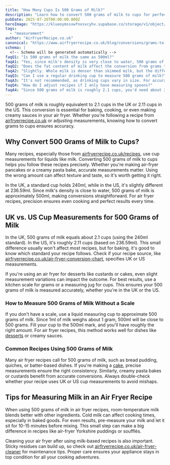 ```yaml
---
title: "How Many Cups Is 500 Grams of Milk?"
description: "Learn how to convert 500 grams of milk to cups for perfect baking and cooking every time. Includes UK and US measurements."
pubDate: 2025-07-26T00:00:00.000Z
heroImage: "https://klueoymssxwfnxsvcyhv.supabase.co/storage/v1/object/public/Shmucket/how-many-cups-is-500-grams-of-milk.webp"
tags:
  - "measurement"
author: "AirFryerRecipe.co.uk"
canonical: "https://www.airfryerrecipe.co.uk/blog/conversions/grams-to-cups/how-many-cups-is-500-grams-of-milk"
schema: |
  <!-- Schema will be generated automatically -->
faqQ1: "Is 500 grams of milk the same as 500ml?"
faqA1: "Yes, since milk's density is very close to water, 500 grams of milk is approximately 500ml. This makes conversions between weight and volume straightforward for most recipes, including air fryer dishes."
faqQ2: "Does the fat content of milk affect the conversion from grams to cups?"
faqA2: "Slightly. Whole milk is denser than skimmed milk, but the difference is minimal for most recipes. For precise baking in an air fryer, sticking to the standard 500 grams = ~2.1 cups (UK) or 2.11 cups (US) works well."
faqQ3: "Can I use a regular drinking cup to measure 500 grams of milk?"
faqA3: "It's not recommended, as drinking cups vary in size. For accuracy, use a kitchen scale or a standard liquid measuring cup. This ensures your air fryer recipes turn out as intended."
faqQ4: "How do I adjust recipes if I only have measuring spoons?"
faqA4: "Since 500 grams of milk is roughly 2.1 cups, you'd need about 33 tablespoons (15ml each). However, this is impractical for most recipes. Investing in a measuring jug or scale is better for air fryer cooking."
---
```

<p>500 grams of milk is roughly equivalent to 2.1 cups in the UK or 2.11 cups in the US. This conversion is essential for baking, cooking, or even making creamy sauces in your air fryer. Whether you're following a recipe from <a href=https://www.airfryerrecipe.co.uk>airfryerrecipe.co.uk</a> or adjusting measurements, knowing how to convert grams to cups ensures accuracy.</p>

<h2>Why Convert 500 Grams of Milk to Cups?</h2>  
<p>Many recipes, especially those from <a href=https://www.airfryerrecipe.co.uk/recipes>airfryerrecipe.co.uk/recipes</a>, use cup measurements for liquids like milk. Converting 500 grams of milk to cups helps you follow these recipes precisely. Whether you're making air-fryer pancakes or a creamy pasta bake, accurate measurements matter. Using the wrong amount can affect texture and taste, so it's worth getting it right.</p>  

<p>In the UK, a standard cup holds 240ml, while in the US, it's slightly different at 236.59ml. Since milk's density is close to water, 500 grams of milk is approximately 500ml, making conversions straightforward. For air fryer recipes, precision ensures even cooking and perfect results every time.</p>

<h2>UK vs. US Cup Measurements for 500 Grams of Milk</h2>  
<p>In the UK, 500 grams of milk equals about 2.1 cups (using the 240ml standard). In the US, it's roughly 2.11 cups (based on 236.59ml). This small difference usually won't affect most recipes, but for baking, it's good to know which standard your recipe follows. Check if your recipe source, like <a href=https://www.airfryerrecipe.co.uk/air-fryer-conversion-chart>airfryerrecipe.co.uk/air-fryer-conversion-chart</a>, specifies UK or US measurements.</p>  

<p>If you're using an air fryer for desserts like custards or cakes, even slight measurement variations can impact the outcome. For best results, use a kitchen scale for grams or a measuring jug for cups. This ensures your 500 grams of milk is measured accurately, whether you're in the UK or the US.</p>

<h3>How to Measure 500 Grams of Milk Without a Scale</h3>  
<p>If you don't have a scale, use a liquid measuring cup to approximate 500 grams of milk. Since 1ml of milk weighs about 1 gram, 500ml will be close to 500 grams. Fill your cup to the 500ml mark, and you'll have roughly the right amount. For air fryer recipes, this method works well for dishes like <a href=https://www.airfryerrecipe.co.uk/recipe-category/dessert>desserts</a> or creamy sauces.</p>  

<h3>Common Recipes Using 500 Grams of Milk</h3>  
<p>Many air fryer recipes call for 500 grams of milk, such as bread pudding, quiches, or batter-based dishes. If you're making a <a href=https://www.airfryerrecipe.co.uk/recipe-category/cakes>cake</a>, precise measurements ensure the right consistency. Similarly, creamy pasta bakes or custards benefit from accurate conversions. Always double-check whether your recipe uses UK or US cup measurements to avoid mishaps.</p>  

<h2>Tips for Measuring Milk in an Air Fryer Recipe</h2>  
<p>When using 500 grams of milk in air fryer recipes, room-temperature milk blends better with other ingredients. Cold milk can affect cooking times, especially in baked goods. For even results, pre-measure your milk and let it sit for 10-15 minutes before mixing. This small step can make a big difference in recipes like air-fryer Yorkshire puddings or soufflés.</p>  

<p>Cleaning your air fryer after using milk-based recipes is also important. Sticky residues can build up, so check out <a href=https://www.airfryerrecipe.co.uk/air-fryer-cleaner>airfryerrecipe.co.uk/air-fryer-cleaner</a> for maintenance tips. Proper care ensures your appliance stays in top condition for all your cooking adventures.</p>
